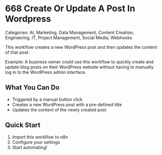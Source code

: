 # 668 Create Or Update A Post In Wordpress

Categories: AI, Marketing, Data Management, Content Creation, Engineering, IT, Project Management, Social Media, Webhooks

This workflow creates a new WordPress post and then updates the content of that post.

Example: A business owner could use this workflow to quickly create and update blog posts on their WordPress website without having to manually log in to the WordPress admin interface.

## What You Can Do
- Triggered by a manual button click
- Creates a new WordPress post with a pre-defined title
- Updates the content of the newly created post

## Quick Start
1. Import this workflow to n8n
2. Configure your settings
3. Start automating!


